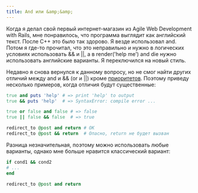 ```yaml
---
title: And или &amp;&amp;
---
```


Когда я делал свой первый интернет-магазин из Agile Web Development with Rails, мне
понравилось, что программа выглядит как английский текст. После C++ это было так здорово. Я везде
использовал and. Потом я где-то прочитал, что это неправильно и нужно в логических условиях
использовать && и ||, а в render('help me') and die нужно использовать английские варианты. Я переключился
на новый стиль.

Недавно я снова вернулся к данному вопросу, но не смог найти других отличий между and и && (or и ||)
кроме [приоритетов](http://www.ruby-doc.org/docs/ProgrammingRuby/language.html#operatorexpressions).
Поэтому приведу несколько примеров, когда отличия будут существенные:

``` ruby
true and puts 'help' # => print 'help' to output
true && puts 'help'  # => SyntaxError: compile error ...

true or false and false # => false
true || false && false  # => true

redirect_to @post and return # OK
redirect_to @post && return  # Опасно, return не будет вызван
``` 

Разница незначительная, поэтому можно использовать любые варианты, однако мне больше нравится
классический вариант:

``` ruby
if cond1 && cond2
# ...
end

redirect_to @post and return
```
